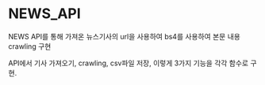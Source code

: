 # NEWS_API

NEWS API를 통해 가져온 뉴스기사의 url을 사용하여 bs4를 사용하여 본문 내용 crawling 구현

API에서 기사 가져오기, crawling, csv파일 저장, 이렇게 3가지 기능을 각각 함수로 구현.
